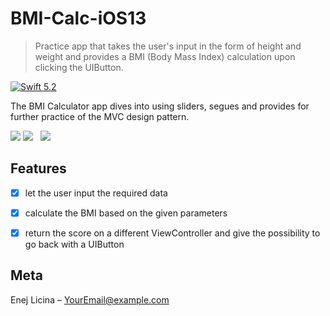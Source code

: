 # BMI-Calc-iOS13

> Practice app that takes the user's input in the form of height and weight and provides a BMI (Body Mass Index) calculation upon clicking the UIButton.

[![Swift 5.2][swift-image]][swift-url]

The BMI Calculator app dives into using sliders, segues and provides for further practice of the MVC design pattern.

![](header.png)
![](https://github.com/EnejL/Readme-images/blob/master/BMI-Calc-iOS13/Simulator%20Screen%20Shot%20-%20iPhone%2011%20Pro%20-%202020-04-20%20at%2021.20.26.png)&nbsp;&nbsp;
![](https://github.com/EnejL/Readme-images/blob/master/BMI-Calc-iOS13/Simulator%20Screen%20Shot%20-%20iPhone%2011%20Pro%20-%202020-04-20%20at%2021.20.31.png)


## Features

- [x] let the user input the required data
- [x] calculate the BMI based on the given parameters
- [x] return the score on a different ViewController and give the possibility to go back with a UIButton


## Meta

Enej Licina – YourEmail@example.com

[swift-image]:https://img.shields.io/badge/swift-5.2-orange.svg
[swift-url]: https://swift.org/
[license-image]: https://img.shields.io/badge/License-MIT-blue.svg
[license-url]: LICENSE
[travis-image]: https://img.shields.io/travis/dbader/node-datadog-metrics/master.svg?style=flat-square
[travis-url]: https://travis-ci.org/dbader/node-datadog-metrics
[codebeat-image]: https://codebeat.co/badges/c19b47ea-2f9d-45df-8458-b2d952fe9dad
[codebeat-url]: https://codebeat.co/projects/github-com-vsouza-awesomeios-com

